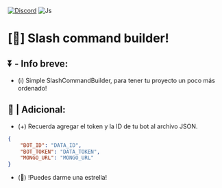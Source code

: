 [![Discord](https://img.shields.io/badge/Discord-5865F2?style=for-the-badge&logo=discord&logoColor=white)](https://discord.gg/hwRTryRe7P)
![Js](https://img.shields.io/badge/JavaScript-323330?style=for-the-badge&logo=javascript&logoColor=F7DF1E)
# [👀] Slash command builder!
## ⏬️ - Info breve:
- (ℹ️) Simple SlashCommandBuilder, para tener tu proyecto un poco más ordenado!
## 🧐 | Adicional:
- (+) Recuerda agregar el token y la ID de tu bot al archivo JSON.
```json
{
    "BOT_ID": "DATA_ID",
    "BOT_TOKEN": "DATA_TOKEN",
	"MONGO_URL": "MONGO_URL"
}
```
- (🌟) !Puedes darme una estrella!

